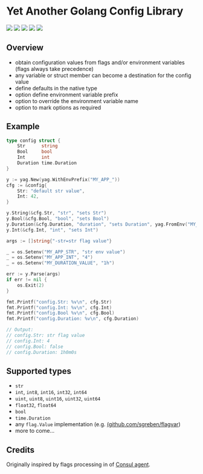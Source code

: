 # Yet Another Golang Config Library

<a href="https://pkg.go.dev/github.com/zoido/yag-config"><img src="https://pkg.go.dev/badge/github.com/zoido/yag-config"></a>
<a href="https://github.com/zoido/yag-config/blob/master/LICENSE"><img src="https://img.shields.io/github/license/zoido/yag-config?style=flat-square"/></a>
<img src="https://img.shields.io/github/workflow/status/zoido/yag-config/Go?style=flat-square&logoColor=white&logo=github"/>
<a href="https://codecov.io/gh/zoido/yag-config"><img src="https://img.shields.io/codecov/c/github/zoido/yag-config?style=flat-square&logoColor=white&logo=codecov"/></a>
<a href="https://goreportcard.com/report/github.com/zoido/yag-config"><img src="https://goreportcard.com/badge/github.com/zoido/yag-config?style=flat-square"></a>

## Overview

- obtain configuration values from flags and/or environment variables
  (flags always take precedence)
- any variable or struct member can become a destination for the config value
- define defaults in the native type
- option define environment variable prefix
- option to override the environment variable name
- option to mark options as required

## Example

<!-- markdownlint-disable MD010 -->

```go
type config struct {
	Str      string
	Bool     bool
	Int      int
	Duration time.Duration
}

y := yag.New(yag.WithEnvPrefix("MY_APP_"))
cfg := &config{
	Str: "default str value",
	Int: 42,
}

y.String(&cfg.Str, "str", "sets Str")
y.Bool(&cfg.Bool, "bool", "sets Bool")
y.Duration(&cfg.Duration, "duration", "sets Duration", yag.FromEnv("MY_DURATION_VALUE"))
y.Int(&cfg.Int, "int", "sets Int")

args := []string{"-str=str flag value"}

_ = os.Setenv("MY_APP_STR", "str env value")
_ = os.Setenv("MY_APP_INT", "4")
_ = os.Setenv("MY_DURATION_VALUE", "1h")

err := y.Parse(args)
if err != nil {
	os.Exit(2)
}

fmt.Printf("config.Str: %v\n", cfg.Str)
fmt.Printf("config.Int: %v\n", cfg.Int)
fmt.Printf("config.Bool %v\n", cfg.Bool)
fmt.Printf("config.Duration: %v\n", cfg.Duration)

// Output:
// config.Str: str flag value
// config.Int: 4
// config.Bool: false
// config.Duration: 1h0m0s
```

<!-- markdownlint-enable MD010 -->

## Supported types

- `str`
- `int`, `int8`, `int16`, `int32`, `int64`
- `uint`, `uint8`, `uint16`, `uint32`, `uint64`
- `float32`, `float64`
- `bool`
- `time.Duration`
- any `flag.Value` implementation (e.g. [(github.com/sgreben/flagvar](https://github.com/sgreben/flagvar))
- more to come…

## Credits

Originally inspired by flags processing in of
[Consul agent](https://github.com/hashicorp/consul).
